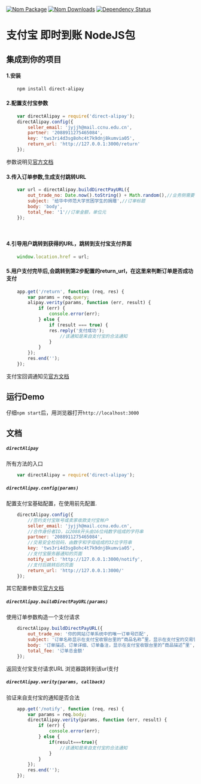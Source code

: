 [![Npm Package](https://img.shields.io/npm/v/direct-alipay.svg?style=flat-square)](https://www.npmjs.com/package/direct-alipay)
[![Npm Downloads](http://img.shields.io/npm/dm/direct-alipay.svg?style=flat-square)](https://www.npmjs.com/package/direct-alipay)
[![Dependency Status](https://david-dm.org/gwuhaolin/direct-alipay.svg?style=flat-square)](https://npmjs.org/package/direct-alipay)

# 支付宝 即时到账 NodeJS包

## 集成到你的项目

#### 1.安装
```bash
    npm install direct-alipay
```    

#### 2.配置支付宝参数
```js
    var directAlipay = require('direct-alipay');
    directAlipay.config({
        seller_email: 'jyjjh@mail.ccnu.edu.cn',
        partner: '2088911275465084',
        key: 'tws3ri4d3sg8ohc4t7k9dnj8kumvia05',
        return_url: 'http://127.0.0.1:3000/return'
    }); 
```   
    
参数说明见[官方文档](https://openhome.alipay.com/platform/document.htm#webApp-directPay-API-direct)
    
#### 3.传入订单参数,生成支付跳转URL
```js
    var url = directAlipay.buildDirectPayURL({
        out_trade_no: Date.now().toString() + Math.random(),//业务侧需要为每个订单生成一个唯一订单号
        subject: '给华中师范大学贫困学生的捐赠',//订单标题
        body: 'body',
        total_fee: '1'//订单金额，单位元
    });
```
   
#### 4.引导用户跳转到获得的URL，跳转到支付宝支付界面
```js
    window.location.href = url;
```

#### 5.用户支付完毕后,会跳转到第2步配置的return_url，在这里来判断订单是否成功支付
```js
    app.get('/return', function (req, res) {
        var params = req.query;
        alipay.verity(params, function (err, result) {
            if (err) {
                console.error(err);
            } else {
                if (result === true) {
                res.reply('支付成功');
                    //该通知是来自支付宝的合法通知
                }
            }
        });
        res.end('');
    });
```
    
支付宝回调通知见[官方文档](https://openhome.alipay.com/platform/document.htm#webApp-transPay-transpay-notify)

## 运行Demo
仔细`npm start`后，用浏览器打开`http://localhost:3000`

## 文档

##### `directAlipay`
所有方法的入口
```js
    var directAlipay = require('direct-alipay');
```

##### `directAlipay.config(params)`
配置支付宝基础配置，在使用前先配置.
```js
    directAlipay.config({
        //签约支付宝账号或卖家收款支付宝帐户
        seller_email: 'jyjjh@mail.ccnu.edu.cn',
        //合作身份者ID，以2088开头由16位纯数字组成的字符串
        partner: '2088911275465084',
        //交易安全检验码，由数字和字母组成的32位字符串
        key: 'tws3ri4d3sg8ohc4t7k9dnj8kumvia05',
        //支付宝服务器通知的页面
        notify_url: 'http://127.0.0.1:3000/notify',
        //支付后跳转后的页面
        return_url: 'http://127.0.0.1:3000/'
    }); 
```     
    
其它配置参数见[官方文档](https://openhome.alipay.com/platform/document.htm#webApp-directPay-API-direct)

##### `directAlipay.buildDirectPayURL(params)`
使用订单参数构造一个支付请求
```js
    directAlipay.buildDirectPayURL({
        out_trade_no: '你的网站订单系统中的唯一订单号匹配',
        subject: '订单名称显示在支付宝收银台里的“商品名称”里，显示在支付宝的交易管理的“商品名称”的列表里',
        body: '订单描述、订单详细、订单备注，显示在支付宝收银台里的“商品描述”里',
        total_fee: '订单总金额'
    });
```

返回支付宝支付请求URL 浏览器跳转到该url支付

##### `directAlipay.verity(params, callback)`
验证来自支付宝的通知是否合法
```js
    app.get('/notify', function (req, res) {
        var params = req.body;
        directAlipay.verity(params, function (err, result) {
            if (err) {
                console.error(err);
            } else {
                if(result===true){
                    //该通知是来自支付宝的合法通知
                }
            }
        });
        res.end('');
    });
```
